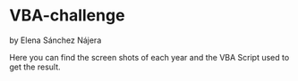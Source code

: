 # VBA-challenge
by Elena Sánchez Nájera

Here you can find the screen shots of each year and the VBA Script used to get the result.
